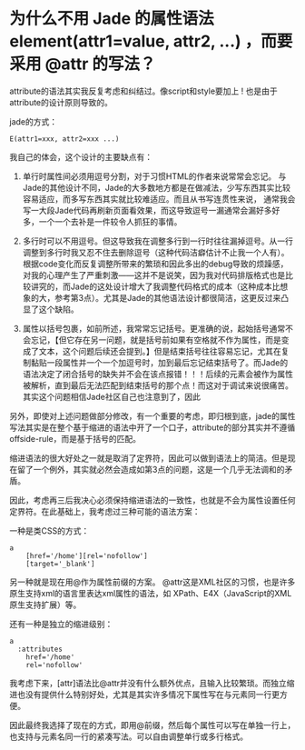 # 为什么不用 Jade 的属性语法 element(attr1=value, attr2, ...) ，而要采用 @attr 的写法？

attribute的语法其实我反复考虑和纠结过。像script和style要加上 ! 也是由于attribute的设计原则导致的。

jade的方式：
```jade
E(attr1=xxx, attr2=xxx ...)
```

我自己的体会，这个设计的主要缺点有：

1. 单行时属性间必须用逗号分割，对于习惯HTML的作者来说常常会忘记。
与Jade的其他设计不同，Jade的大多数地方都是在做减法，少写东西其实比较容易适应，而多写东西其实就比较难适应。而且从书写连贯性来说，  通常我会写一大段Jade代码再刷新页面看效果，而这导致逗号一漏通常会漏好多好多，一个一个去补是一件较令人抓狂的事情。

2. 多行时可以不用逗号。但这导致我在调整多行到一行时往往漏掉逗号。从一行调整到多行时我又忍不住去删除逗号（这种代码洁癖估计不止我一个人有）。根据code变化而反复调整所带来的繁琐和因此多出的debug导致的烦躁感，对我的心理产生了严重刺激——这并不是说笑，因为我对代码排版格式也是比较讲究的，而Jade的这处设计增大了我调整代码格式的成本（这种成本比想象的大，参考第3点）。尤其是Jade的其他语法设计都很简洁，这更反过来凸显了这个缺陷。

3. 属性以括号包裹，如前所述，我常常忘记括号。更准确的说，起始括号通常不会忘记，【但它存在另一问题，就是括号前如果有空格就不作为属性，而是变成了文本，这个问题后续还会提到。】但是结束括号往往容易忘记，尤其在复制黏贴一段属性并一个一个加逗号时，加到最后忘记结束括号了。而Jade的语法决定了闭合括号的缺失并不会在该点报错！！！后续的元素会被作为属性被解析，直到最后无法匹配到结束括号的那个点！而这对于调试来说很痛苦。
其实这个问题相信Jade社区自己也注意到了，因此

另外，即使对上述问题做部分修改，有一个重要的考虑，即归根到底，jade的属性写法其实是在整个基于缩进的语法中开了一个口子，attribute的部分其实并不遵循offside-rule，而是基于括号的匹配。

缩进语法的很大好处之一就是取消了定界符，因此可以做到语法上的简洁。但是现在留了一个例外，其实就必然会造成如第3点的问题，这是一个几乎无法调和的矛盾。

因此，考虑再三后我决心必须保持缩进语法的一致性，也就是不会为属性设置任何定界符。在此基础上，我考虑过三种可能的语法方案：

一种是类CSS的方式：
```
a
    [href='/home'][rel='nofollow']
    [target='_blank']
```
另一种就是现在用@作为属性前缀的方案。
@attr这是XML社区的习惯，也是许多原生支持xml的语言里表达xml属性的语法，如 XPath、E4X（JavaScript的XML原生支持扩展）等。

还有一种是独立的缩进级别：
```
a
  :attributes
    href='/home'
    rel='nofollow'
```
我考虑下来，[attr]语法比@attr并没有什么额外优点，且输入比较繁琐。而独立缩进也没有提供什么特别好处，尤其是其实许多情况下属性写在与元素同一行更方便。

因此最终我选择了现在的方式，即用@前缀，然后每个属性可以写在单独一行上，也支持与元素名同一行的紧凑写法。可以自由调整单行或多行格式。
